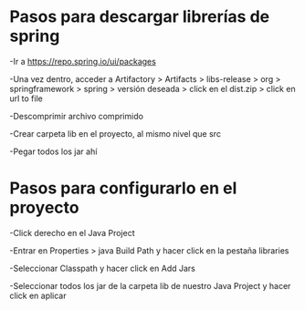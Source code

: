 # Pasos para descargar librerías de spring

-Ir a https://repo.spring.io/ui/packages

-Una vez dentro, acceder a Artifactory > Artifacts > libs-release > org > springframework > spring > versión deseada > click en el dist.zip > click en url to file

-Descomprimir archivo comprimido

-Crear carpeta lib en el proyecto, al mismo nivel que src

-Pegar todos los jar ahí

# Pasos para configurarlo en el proyecto

-Click derecho en el Java Project

-Entrar en Properties > java Build Path y hacer click en la pestaña libraries

-Seleccionar Classpath y hacer click en Add Jars

-Seleccionar todos los jar de la carpeta lib de nuestro Java Project y hacer click en aplicar
